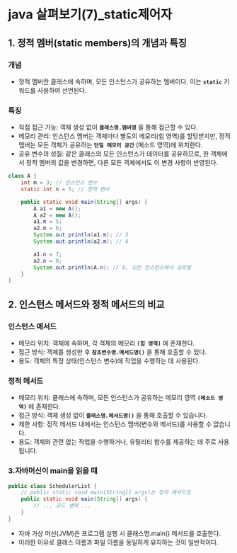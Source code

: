 # java 살펴보기(7)_static제어자

## 1. 정적 멤버(static members)의 개념과 특징

### 개념
- 정적 멤버란 클래스에 속하며, 모든 인스턴스가 공유하는 멤버이다. 이는 **`static`** 키워드를 사용하여 선언된다.

### 특징
- 직접 접근 가능: 객체 생성 없이 **`클래스명.멤버명`** 을 통해 접근할 수 있다.
- 메모리 관리: 인스턴스 멤버는 객체마다 별도의 메모리(힙 영역)를 할당받지만, 정적 멤버는 모든 객체가 공유하는 **`단일 메모리 공간`** (메소드 영역)에 위치한다.
- 공유 변수의 성질: 같은 클래스의 모든 인스턴스가 데이터를 공유하므로, 한 객체에서 정적 멤버의 값을 변경하면, 다른 모든 객체에서도 이 변경 사항이 반영된다.

```java
class A {
    int m = 3; // 인스턴스 변수
    static int n = 5; // 정적 변수

    public static void main(String[] args) {
        A a1 = new A();
        A a2 = new A();
        a1.m = 5;
        a2.m = 6;
        System.out.println(a1.m); // 5
        System.out.println(a2.m); // 6

        a1.n = 7;
        a2.n = 8;
        System.out.println(A.n); // 8, 모든 인스턴스에서 공유됨
    }
}
```

## 2. 인스턴스 메서드와 정적 메서드의 비교
### 인스턴스 메서드
- 메모리 위치: 객체에 속하며, 각 객체의 메모리 **`(힙 영역)`** 에 존재한다.
- 접근 방식: 객체를 생성한 후 **`참조변수명.메서드명()`** 을 통해 호출할 수 있다.
- 용도: 객체의 특정 상태(인스턴스 변수)에 작업을 수행하는 데 사용된다.

### 정적 메서드
- 메모리 위치: 클래스에 속하며, 모든 인스턴스가 공유하는 메모리 영역 **`(메소드 영역)`** 에 존재한다.
- 접근 방식: 객체 생성 없이 **`클래스명.메서드명()`** 을 통해 호출할 수 있습니다.
- 제한 사항: 정적 메서드 내에서는 인스턴스 멤버(변수와 메서드)를 사용할 수 없습니다.
- 용도: 객체와 관련 없는 작업을 수행하거나, 유틸리티 함수를 제공하는 데 주로 사용됩니다.


### 3.자바머신이 main을 읽을 때
```java
public class SchedulerList {
    // public static void main(String[] args)는 정적 메서드임
    public static void main(String[] args) {
        // ... 코드 생략 ...
    }
}
```
- 자바 가상 머신(JVM)은 프로그램 실행 시 클래스명.main() 메서드를 호출한다.
- 이러한 이유로 클래스 이름과 파일 이름을 동일하게 유지하는 것이 일반적이다.